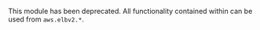 This module has been deprecated.  All functionality contained within can be used from `aws.elbv2.*`.